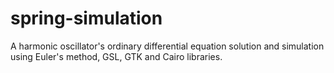 # spring-simulation
A harmonic oscillator's ordinary differential equation solution and simulation using Euler's method, GSL, GTK and Cairo libraries.
